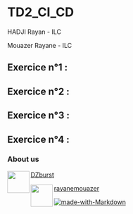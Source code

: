 # TD2_CI_CD

HADJI Rayan - ILC

Mouazer Rayane - ILC

## Exercice n°1 :

## Exercice n°2 :

## Exercice n°3 : 

## Exercice n°4 :

### About us
[DZburst](https://github.com/DZburst)
<a href="url"><img src="https://avatars.githubusercontent.com/u/115188188?v=4" align="left" height="50" width="50" ></a>

[rayanemouazer](https://github.com/rayanemouazer)
<a href="url"><img src="https://avatars.githubusercontent.com/u/123754563?s=400&u=722c3e59b954407c8b423b7ebb8b3e3599aa0980&v=4" align="left" height="50" width="50" ></a>

[![made-with-Markdown](https://img.shields.io/badge/Made%20with-Markdown-1f425f.svg)](http://commonmark.org)
